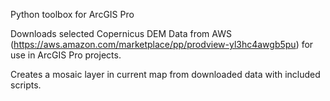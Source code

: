 Python toolbox for ArcGIS Pro

Downloads selected Copernicus DEM Data from AWS (https://aws.amazon.com/marketplace/pp/prodview-yl3hc4awgb5pu) for use in ArcGIS Pro projects.

Creates a mosaic layer in current map from downloaded data with included scripts.
